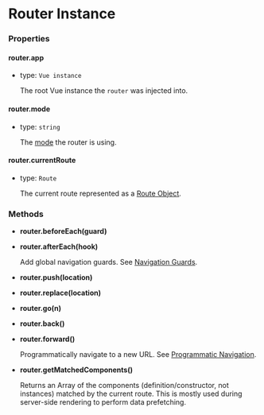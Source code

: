 # Router Instance

### Properties

#### router.app

- type: `Vue instance`

  The root Vue instance the `router` was injected into.

#### router.mode

- type: `string`

  The [mode](options.md#mode) the router is using.

#### router.currentRoute

- type: `Route`

  The current route represented as a [Route Object](route-object.md).

### Methods

- **router.beforeEach(guard)**
- **router.afterEach(hook)**

  Add global navigation guards. See [Navigation Guards](../advanced/navigation-guards.md).


- **router.push(location)**
- **router.replace(location)**
- **router.go(n)**
- **router.back()**
- **router.forward()**

  Programmatically navigate to a new URL. See [Programmatic Navigation](../essentials/navigation.md).

- **router.getMatchedComponents()**

  Returns an Array of the components (definition/constructor, not instances) matched by the current route. This is mostly used during server-side rendering to perform data prefetching.
